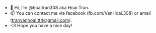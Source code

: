 - 👋 Hi, I’m @hoaitran308 aka Hoai Tran.
- 📫 You can contact me via facebook (fb.com/VanHoai.308) or email (tranvanhoai.tt4@gmail.com).
- <3 Hope you have a nice day!

<!---
nothecoder/nothecoder is a ✨ special ✨ repository because its `README.md` (this file) appears on your GitHub profile.
You can click the Preview link to take a look at your changes.
--->
